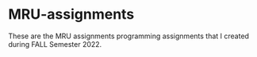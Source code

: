 # MRU-assignments
These are the MRU assignments programming assignments that I created during FALL Semester 2022.
